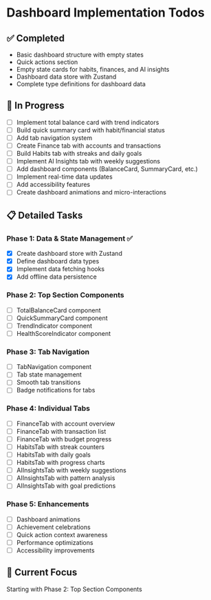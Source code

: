 # Dashboard Implementation Todos

## ✅ Completed

- Basic dashboard structure with empty states
- Quick actions section
- Empty state cards for habits, finances, and AI insights
- Dashboard data store with Zustand
- Complete type definitions for dashboard data

## 🚧 In Progress

- [ ] Implement total balance card with trend indicators
- [ ] Build quick summary card with habit/financial status
- [ ] Add tab navigation system
- [ ] Create Finance tab with accounts and transactions
- [ ] Build Habits tab with streaks and daily goals
- [ ] Implement AI Insights tab with weekly suggestions
- [ ] Add dashboard components (BalanceCard, SummaryCard, etc.)
- [ ] Implement real-time data updates
- [ ] Add accessibility features
- [ ] Create dashboard animations and micro-interactions

## 📋 Detailed Tasks

### Phase 1: Data & State Management ✅

- [x] Create dashboard store with Zustand
- [x] Define dashboard data types
- [x] Implement data fetching hooks
- [x] Add offline data persistence

### Phase 2: Top Section Components

- [ ] TotalBalanceCard component
- [ ] QuickSummaryCard component
- [ ] TrendIndicator component
- [ ] HealthScoreIndicator component

### Phase 3: Tab Navigation

- [ ] TabNavigation component
- [ ] Tab state management
- [ ] Smooth tab transitions
- [ ] Badge notifications for tabs

### Phase 4: Individual Tabs

- [ ] FinanceTab with account overview
- [ ] FinanceTab with transaction list
- [ ] FinanceTab with budget progress
- [ ] HabitsTab with streak counters
- [ ] HabitsTab with daily goals
- [ ] HabitsTab with progress charts
- [ ] AIInsightsTab with weekly suggestions
- [ ] AIInsightsTab with pattern analysis
- [ ] AIInsightsTab with goal predictions

### Phase 5: Enhancements

- [ ] Dashboard animations
- [ ] Achievement celebrations
- [ ] Quick action context awareness
- [ ] Performance optimizations
- [ ] Accessibility improvements

## 🎯 Current Focus

Starting with Phase 2: Top Section Components

